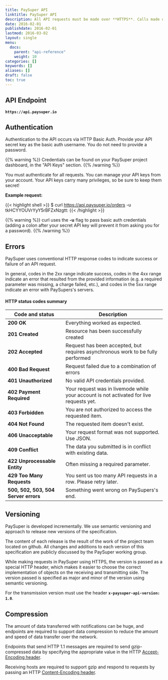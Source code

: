 ```yaml
---
title: PaySuper API
linktitle: PaySuper API
description: All API requests must be made over **HTTPS**. Calls made over plain HTTP will fail.
date: 2016-02-01
publishdate: 2016-02-01
lastmod: 2016-03-02
layout: single
menu:
  docs:
    parent: "api-reference"
    weight: 10
categories: []
keywords: []
aliases: []
draft: false
toc: true
---
```


##  API Endpoint

**`https://api.paysuper.io`**

## Authentication

Authentication to the API occurs via HTTP Basic Auth. Provide your API secret key as the basic auth username. You do not need to provide a password.

{{% warning %}}
Credentials can be found on your PaySuper project dashboard, in the "API Keys" section.
{{% /warning %}}

You must authenticate for all requests. You can manage your API keys from your account. Your API keys carry many privileges, so be sure to keep them secret!

**Example request:**

{{< highlight shell >}}
$ curl https://api.paysuper.io/orders -u tkHCYYOUVrYyY5rBFZxNzgtt:
{{< /highlight >}}

{{% warning %}}
curl uses the **-u** flag to pass basic auth credentials (adding a colon after your secret API key will prevent it from asking you for a password).
{{% /warning %}}

## Errors

PaySuper uses conventional HTTP response codes to indicate success or failure of an API request. 

In general, codes in the 2xx range indicate success, codes in the 4xx range indicate an error that resulted from the provided information (e.g. a required parameter was missing, a charge failed, etc.), and codes in the 5xx range indicate an error with PaySupers's servers.

#### HTTP status codes summary

Code and status|Description
---|---
**200 OK**|Everything worked as expected.
**201 Created**|Resource has been successfully created
**202 Accepted**|Request has been accepted, but requires asynchronous work to be fully performed
**400 Bad Request**|Request failed due to a combination of errors
**401 Unauthorized**|No valid API credentials provided.
**402 Payment Required**|Your request was in livemode while your account is not activated for live requests yet.
**403 Forbidden**|You are not authorized to access the requested item.
**404 Not Found**|The requested item doesn't exist.
**406 Unacceptable**|Your request format was not supported. Use JSON.
**409 Conflict**|The data you submitted is in conflict with existing data.
**422 Unprocessable Entity**|Often missing a required parameter.
**429 Too Many Requests**|You sent us too many API requests in a row. Please retry later.
**500, 502, 503, 504 Server errors**|Something went wrong on PaySupers's end.

## Versioning

PaySuper is developed incrementally. We use semantic versioning and approach to release new versions of the specification.

The content of each release is the result of the work of the project team located on github. All changes and additions to each version of this specification are publicly discussed by the PaySuper working group.

While making requests in PaySuper using HTTPS, the version is passed as a special HTTP header, which makes it easier to choose the correct implementation of objects on the receiving and transmitting side. The version passed is specified as major and minor of the version using semantic versioning.

For the transmission version must use the header **`x-paysuper-api-version: 1.0`**.

## Compression

The amount of data transferred with notifications can be huge, and endpoints are required to support data compression to reduce the amount and speed of data transfer over the network.

Endpoints that send HTTP 1.1 messages are required to send gzip-compressed data by specifying the appropriate value in the HTTP [Accept-Encoding header](https://tools.ietf.org/html/rfc7231#section-5.3.4).

Receiving hosts are required to support gzip and respond to requests by passing an HTTP [Content-Encoding header](https://tools.ietf.org/html/rfc7231#section-3.1.2.2).
